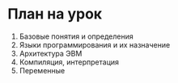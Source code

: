 # План на урок
01. Базовые понятия и определения
02. Языки программирования и их назначение
03. Архитектура ЭВМ
04. Компиляция, интерпретация
05. Переменные

